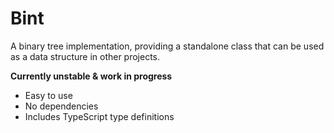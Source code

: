 # Bint
A binary tree implementation, providing a standalone class that can be used as a data structure in other projects.

__Currently unstable & work in progress__

* Easy to use
* No dependencies
* Includes TypeScript type definitions
